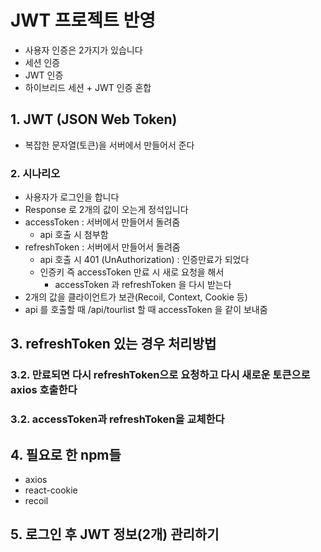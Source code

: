# JWT 프로젝트 반영

- 사용자 인증은 2가지가 있습니다
- 세션 인증
- JWT 인증
- 하이브리드 세션 + JWT 인증 혼합

## 1. JWT (JSON Web Token)

- 복잡한 문자열(토큰)을 서버에서 만들어서 준다

### 2. 시나리오

- 사용자가 로그인을 합니다
- Response 로 2개의 값이 오는게 정석입니다
- accessToken : 서버에서 만들어서 돌려줌
  - api 호출 시 첨부함
- refreshToken : 서버에서 만들어서 돌려줌
  - api 호출 시 401 (UnAuthorization) : 인증만료가 되었다
  - 인증키 즉 accessToken 만료 시 새로 요청을 해서
    - accessToken 과 refreshToken 을 다시 받는다
- 2개의 값을 클라이언트가 보관(Recoil, Context, Cookie 등)
- api 를 호출할 때 /api/tourlist 할 때 accessToken 을 같이 보내줌

## 3. refreshToken 있는 경우 처리방법

### 3.2. 만료되면 다시 refreshToken으로 요청하고 다시 새로운 토큰으로 axios 호출한다

### 3.2. accessToken과 refreshToken을 교체한다

## 4. 필요로 한 npm들

- axios
- react-cookie
- recoil

## 5. 로그인 후 JWT 정보(2개) 관리하기

